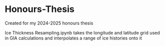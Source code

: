 # Honours-Thesis
Created for my 2024-2025 honours thesis

Ice Thickness Resampling.ipynb takes the longitude and latitude grid used in GIA calculations and interpolates a range of ice histories onto it
